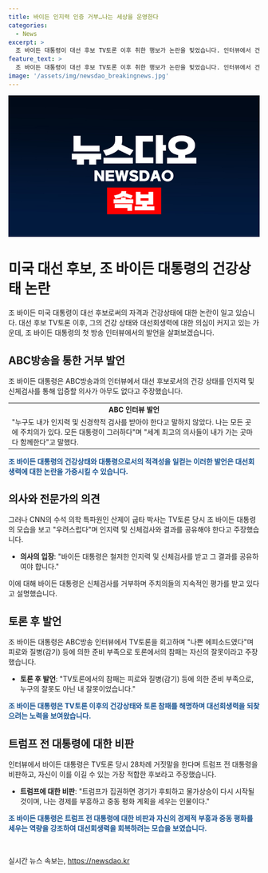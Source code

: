 ```yaml
---
title: 바이든 인지력 인증 거부…나는 세상을 운영한다
categories:
  - News
excerpt: >
  조 바이든 대통령이 대선 후보 TV토론 이후 취한 행보가 논란을 빚었습니다. 인터뷰에서 건강 문제에 대한 검사를 거부하고, 말실수와 부진을 해명했습니다. 그는 대통령직 적합성을 강조하며 후보직 사퇴를 반대하고, 트럼프 전 대통령을 비판했습니다. 하지만 산제이 굽타 박사 등 일부에서는 건강 상태에 대한 공개와 검사를 촉구하고 있습니다. 이에 대한 대중의 관심이 높아지고 있는 가운데, 바이든 대통령은 후보직 유지를 선언하며 건강 문제를 강조하고 있습니다. (요약문 수정 예시)
feature_text: >
  조 바이든 대통령이 대선 후보 TV토론 이후 취한 행보가 논란을 빚었습니다. 인터뷰에서 건강 문제에 대한 검사를 거부하고, 말실수와 부진을 해명했습니다. 그는 대통령직 적합성을 강조하며 후보직 사퇴를 반대하고, 트럼프 전 대통령을 비판했습니다. 하지만 산제이 굽타 박사 등 일부에서는 건강 상태에 대한 공개와 검사를 촉구하고 있습니다. 이에 대한 대중의 관심이 높아지고 있는 가운데, 바이든 대통령은 후보직 유지를 선언하며 건강 문제를 강조하고 있습니다. (요약문 수정 예시)
image: '/assets/img/newsdao_breakingnews.jpg'
---
```


<p><img src="/assets/img/newsdao_breakingnews.jpg" alt="ontimetimes 속보" /></p>

<h1 data-ke-size="size26">미국 대선 후보, 조 바이든 대통령의 건강상태 논란</h1>

<p data-ke-size="size16">조 바이든 미국 대통령이 대선 후보로써의 자격과 건강상태에 대한 논란이 일고 있습니다. 대선 후보 TV토론 이후, 그의 건강 상태와 대선회생력에 대한 의심이 커지고 있는 가운데, 조 바이든 대통령의 첫 방송 인터뷰에서의 발언을 살펴보겠습니다.</p>

<h2 data-ke-size="size24">ABC방송을 통한 거부 발언</h2>

<p data-ke-size="size16">조 바이든 대통령은 ABC방송과의 인터뷰에서 대선 후보로서의 건강 상태를 인지력 및 신체검사를 통해 입증할 의사가 아무도 없다고 주장했습니다.</p>

<table>
  <tr>
    <td style="text-align: center; height: 17px;"><b>ABC 인터뷰 발언</b></td>
  </tr>
  <tr>
    <td style="text-align: left;">"누구도 내가 인지력 및 신경학적 검사를 받아야 한다고 말하지 않았다. 나는 모든 곳에 주치의가 있다. 모든 대통령이 그러하다"며 "세계 최고의 의사들이 내가 가는 곳마다 함께한다"고 말했다.</td>
  </tr>
</table>

<p data-ke-size="size16"><b><span style="color: #1a5490;">조 바이든 대통령의 건강상태와 대통령으로서의 적격성을 일컫는 이러한 발언은 대선회생력에 대한 논란을 가중시킬 수 있습니다.</span></b></p>

<h2 data-ke-size="size24">의사와 전문가의 의견</h2>

<p data-ke-size="size16">그러나 CNN의 수석 의학 특파원인 산제이 굽타 박사는 TV토론 당시 조 바이든 대통령의 모습을 보고 "우려스럽다"며 인지력 및 신체검사와 결과를 공유해야 한다고 주장했습니다.</p>

<ul>
  <li><b>의사의 입장</b>: "바이든 대통령은 철저한 인지력 및 신체검사를 받고 그 결과를 공유하여야 합니다."</li>
</ul>

<p data-ke-size="size16">이에 대해 바이든 대통령은 신체검사를 거부하며 주치의들의 지속적인 평가를 받고 있다고 설명했습니다.</p>

<h2 data-ke-size="size24">토론 후 발언</h2>

<p data-ke-size="size16">조 바이든 대통령은 ABC방송 인터뷰에서 TV토론을 회고하며 "나쁜 에피소드였다"며 피로와 질병(감기) 등에 의한 준비 부족으로 토론에서의 참패는 자신의 잘못이라고 주장했습니다.</p>

<ul>
  <li><b>토론 후 발언</b>: "TV토론에서의 참패는 피로와 질병(감기) 등에 의한 준비 부족으로, 누구의 잘못도 아닌 내 잘못이었습니다."</li>
</ul>

<p data-ke-size="size16"><b><span style="color: #1a5490;">조 바이든 대통령은 TV토론 이후의 건강상태와 토론 참패를 해명하며 대선회생력을 되찾으려는 노력을 보여왔습니다.</span></b></p>

<h2 data-ke-size="size24">트럼프 전 대통령에 대한 비판</h2>

<p data-ke-size="size16">인터뷰에서 바이든 대통령은 TV토론 당시 28차례 거짓말을 한다며 트럼프 전 대통령을 비판하고, 자신이 이를 이길 수 있는 가장 적합한 후보라고 주장했습니다.</p>

<ul>
  <li><b>트럼프에 대한 비판</b>: "트럼프가 집권하면 경기가 후퇴하고 물가상승이 다시 시작될 것이며, 나는 경제를 부흥하고 중동 평화 계획을 세우는 인물이다."</li>
</ul>

<p data-ke-size="size16"><b><span style="color: #1a5490;">조 바이든 대통령은 트럼프 전 대통령에 대한 비판과 자신의 경제적 부흥과 중동 평화를 세우는 역량을 강조하여 대선회생력을 회복하려는 모습을 보였습니다.</span></b></p>

<p data-ke-size="size16">&nbsp;</p>
실시간 뉴스 속보는, <a href="https://newsdao.kr" rel="dofollow">https://newsdao.kr</a>


